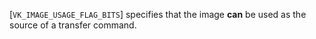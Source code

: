 [`VK_IMAGE_USAGE_FLAG_BITS`] specifies that the image  **can**  be
used as the source of a transfer command.